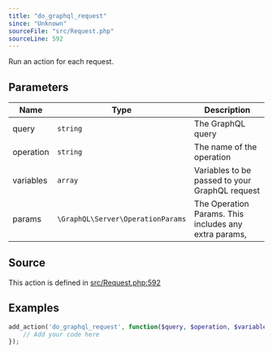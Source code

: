 ```yaml
---
title: "do_graphql_request"
since: "Unknown"
sourceFile: "src/Request.php"
sourceLine: 592
---
```



Run an action for each request.

## Parameters

| Name | Type | Description |
|------|------|-------------|
| query | `string` | The GraphQL query |
| operation | `string` | The name of the operation |
| variables | `array` | Variables to be passed to your GraphQL request |
| params | `\GraphQL\Server\OperationParams` | The Operation Params. This includes any extra params, |


## Source

This action is defined in [src/Request.php:592](https://github.com/wp-graphql/wp-graphql/blob/develop/src/Request.php#L592)


## Examples

```php
add_action('do_graphql_request', function($query, $operation, $variables, $params) {
    // Add your code here
});
```